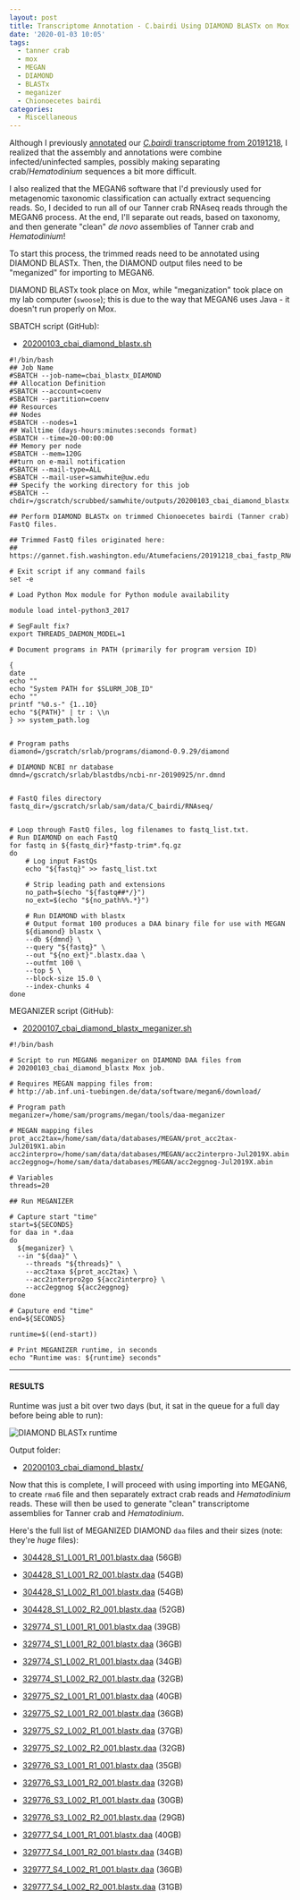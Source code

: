 ```yaml
---
layout: post
title: Transcriptome Annotation - C.bairdi Using DIAMOND BLASTx on Mox and MEGAN6 Meganizer
date: '2020-01-03 10:05'
tags:
  - tanner crab
  - mox
  - MEGAN
  - DIAMOND
  - BLASTx
  - meganizer
  - Chionoecetes bairdi
categories:
  - Miscellaneous
---
```

Although I previously [annotated](https://robertslab.github.io/sams-notebook/2019/12/25/Transcriptome-Annotation-C.bairdi-Trinity-Assembly-Trinotate-on-Mox.html) our [_C.bairdi_ transcriptome from 20191218](https://robertslab.github.io/sams-notebook/2019/12/18/Transcriptome-Assembly-C.bairdi-Trimmed-RNAseq-Using-Trinity-on-Mox.html), I realized that the assembly and annotations were combine infected/uninfected samples, possibly making separating crab/_Hematodinium_ sequences a bit more difficult.

I also realized that the MEGAN6 software that I'd previously used for metagenomic taxonomic classification can actually extract sequencing reads. So, I decided to run all of our Tanner crab RNAseq reads through the MEGAN6 process. At the end, I'll separate out reads, based on taxonomy, and then generate "clean" _de novo_ assemblies of Tanner crab and _Hematodinium_!

To start this process, the trimmed reads need to be annotated using DIAMOND BLASTx. Then, the DIAMOND output files need to be "meganized" for importing to MEGAN6.

DIAMOND BLASTx took place on Mox, while "meganization" took place on my lab computer (`swoose`); this is due to the way that MEGAN6 uses Java - it doesn't run properly on Mox.

SBATCH script (GitHub):

- [20200103_cbai_diamond_blastx.sh](https://github.com/RobertsLab/sams-notebook/blob/master/sbatch_scripts/20200103_cbai_diamond_blastx.sh)

```shell
#!/bin/bash
## Job Name
#SBATCH --job-name=cbai_blastx_DIAMOND
## Allocation Definition
#SBATCH --account=coenv
#SBATCH --partition=coenv
## Resources
## Nodes
#SBATCH --nodes=1
## Walltime (days-hours:minutes:seconds format)
#SBATCH --time=20-00:00:00
## Memory per node
#SBATCH --mem=120G
##turn on e-mail notification
#SBATCH --mail-type=ALL
#SBATCH --mail-user=samwhite@uw.edu
## Specify the working directory for this job
#SBATCH --chdir=/gscratch/scrubbed/samwhite/outputs/20200103_cbai_diamond_blastx

## Perform DIAMOND BLASTx on trimmed Chionoecetes bairdi (Tanner crab) FastQ files.

## Trimmed FastQ files originated here:
## https://gannet.fish.washington.edu/Atumefaciens/20191218_cbai_fastp_RNAseq_trimming/

# Exit script if any command fails
set -e

# Load Python Mox module for Python module availability

module load intel-python3_2017

# SegFault fix?
export THREADS_DAEMON_MODEL=1

# Document programs in PATH (primarily for program version ID)

{
date
echo ""
echo "System PATH for $SLURM_JOB_ID"
echo ""
printf "%0.s-" {1..10}
echo "${PATH}" | tr : \\n
} >> system_path.log


# Program paths
diamond=/gscratch/srlab/programs/diamond-0.9.29/diamond

# DIAMOND NCBI nr database
dmnd=/gscratch/srlab/blastdbs/ncbi-nr-20190925/nr.dmnd


# FastQ files directory
fastq_dir=/gscratch/srlab/sam/data/C_bairdi/RNAseq/


# Loop through FastQ files, log filenames to fastq_list.txt.
# Run DIAMOND on each FastQ
for fastq in ${fastq_dir}*fastp-trim*.fq.gz
do
	# Log input FastQs
	echo "${fastq}" >> fastq_list.txt

	# Strip leading path and extensions
	no_path=$(echo "${fastq##*/}")
	no_ext=$(echo "${no_path%%.*}")

	# Run DIAMOND with blastx
	# Output format 100 produces a DAA binary file for use with MEGAN
	${diamond} blastx \
	--db ${dmnd} \
	--query "${fastq}" \
	--out "${no_ext}".blastx.daa \
	--outfmt 100 \
	--top 5 \
	--block-size 15.0 \
	--index-chunks 4
done
```


MEGANIZER script (GitHub):

- [20200107_cbai_diamond_blastx_meganizer.sh](https://github.com/RobertsLab/sams-notebook/blob/master/bash_scripts/20200107_cbai_diamond_blastx_meganizer.sh)

```shell
#!/bin/bash

# Script to run MEGAN6 meganizer on DIAMOND DAA files from
# 20200103_cbai_diamond_blastx Mox job.

# Requires MEGAN mapping files from:
# http://ab.inf.uni-tuebingen.de/data/software/megan6/download/

# Program path
meganizer=/home/sam/programs/megan/tools/daa-meganizer

# MEGAN mapping files
prot_acc2tax=/home/sam/data/databases/MEGAN/prot_acc2tax-Jul2019X1.abin
acc2interpro=/home/sam/data/databases/MEGAN/acc2interpro-Jul2019X.abin
acc2eggnog=/home/sam/data/databases/MEGAN/acc2eggnog-Jul2019X.abin

# Variables
threads=20

## Run MEGANIZER

# Capture start "time"
start=${SECONDS}
for daa in *.daa
do
  ${meganizer} \
  --in "${daa}" \
	--threads "${threads}" \
	--acc2taxa ${prot_acc2tax} \
	--acc2interpro2go ${acc2interpro} \
	--acc2eggnog ${acc2eggnog}
done

# Caputure end "time"
end=${SECONDS}

runtime=$((end-start))

# Print MEGANIZER runtime, in seconds
echo "Runtime was: ${runtime} seconds"
```

---

#### RESULTS

Runtime was just a bit over two days (but, it sat in the queue for a full day before being able to run):

![DIAMOND BLASTx runtime](https://github.com/RobertsLab/sams-notebook/blob/master/images/screencaps/20200103_cbai_diamond_blastx_runtime.png?raw=true)

Output folder:

- [20200103_cbai_diamond_blastx/](https://gannet.fish.washington.edu/Atumefaciens/20200103_cbai_diamond_blastx/)


Now that this is complete, I will proceed with using importing into MEGAN6, to create `rma6` file and then separately extract crab reads and _Hematodinium_ reads. These will then be used to generate "clean" transcriptome assemblies for Tanner crab and _Hematodinium_.

Here's the full list of MEGANIZED DIAMOND `daa` files and their sizes (note: they're _huge_ files):

- [304428_S1_L001_R1_001.blastx.daa](https://gannet.fish.washington.edu/Atumefaciens/20200103_cbai_diamond_blastx/304428_S1_L001_R1_001.blastx.daa) (56GB)

- [304428_S1_L001_R2_001.blastx.daa](https://gannet.fish.washington.edu/Atumefaciens/20200103_cbai_diamond_blastx/304428_S1_L001_R2_001.blastx.daa) (54GB)

- [304428_S1_L002_R1_001.blastx.daa](https://gannet.fish.washington.edu/Atumefaciens/20200103_cbai_diamond_blastx/304428_S1_L002_R1_001.blastx.daa) (54GB)

- [304428_S1_L002_R2_001.blastx.daa](https://gannet.fish.washington.edu/Atumefaciens/20200103_cbai_diamond_blastx/304428_S1_L002_R2_001.blastx.daa) (52GB)

- [329774_S1_L001_R1_001.blastx.daa](https://gannet.fish.washington.edu/Atumefaciens/20200103_cbai_diamond_blastx/329774_S1_L001_R1_001.blastx.daa) (39GB)

- [329774_S1_L001_R2_001.blastx.daa](https://gannet.fish.washington.edu/Atumefaciens/20200103_cbai_diamond_blastx/329774_S1_L001_R2_001.blastx.daa) (36GB)

- [329774_S1_L002_R1_001.blastx.daa](https://gannet.fish.washington.edu/Atumefaciens/20200103_cbai_diamond_blastx/329774_S1_L002_R1_001.blastx.daa) (34GB)

- [329774_S1_L002_R2_001.blastx.daa](https://gannet.fish.washington.edu/Atumefaciens/20200103_cbai_diamond_blastx/329774_S1_L002_R2_001.blastx.daa) (32GB)

- [329775_S2_L001_R1_001.blastx.daa](https://gannet.fish.washington.edu/Atumefaciens/20200103_cbai_diamond_blastx/329775_S2_L001_R1_001.blastx.daa) (40GB)

- [329775_S2_L001_R2_001.blastx.daa](https://gannet.fish.washington.edu/Atumefaciens/20200103_cbai_diamond_blastx/329775_S2_L001_R2_001.blastx.daa) (36GB)

- [329775_S2_L002_R1_001.blastx.daa](https://gannet.fish.washington.edu/Atumefaciens/20200103_cbai_diamond_blastx/329775_S2_L002_R1_001.blastx.daa) (37GB)

- [329775_S2_L002_R2_001.blastx.daa](https://gannet.fish.washington.edu/Atumefaciens/20200103_cbai_diamond_blastx/329775_S2_L002_R2_001.blastx.daa) (32GB)

- [329776_S3_L001_R1_001.blastx.daa](https://gannet.fish.washington.edu/Atumefaciens/20200103_cbai_diamond_blastx/329776_S3_L001_R1_001.blastx.daa) (35GB)

- [329776_S3_L001_R2_001.blastx.daa](https://gannet.fish.washington.edu/Atumefaciens/20200103_cbai_diamond_blastx/329776_S3_L001_R2_001.blastx.daa) (32GB)

- [329776_S3_L002_R1_001.blastx.daa](https://gannet.fish.washington.edu/Atumefaciens/20200103_cbai_diamond_blastx/329776_S3_L002_R1_001.blastx.daa) (30GB)

- [329776_S3_L002_R2_001.blastx.daa](https://gannet.fish.washington.edu/Atumefaciens/20200103_cbai_diamond_blastx/329776_S3_L002_R2_001.blastx.daa) (29GB)

- [329777_S4_L001_R1_001.blastx.daa](https://gannet.fish.washington.edu/Atumefaciens/20200103_cbai_diamond_blastx/329777_S4_L001_R1_001.blastx.daa) (40GB)

- [329777_S4_L001_R2_001.blastx.daa](https://gannet.fish.washington.edu/Atumefaciens/20200103_cbai_diamond_blastx/329777_S4_L001_R2_001.blastx.daa) (34GB)

- [329777_S4_L002_R1_001.blastx.daa](https://gannet.fish.washington.edu/Atumefaciens/20200103_cbai_diamond_blastx/329777_S4_L002_R1_001.blastx.daa) (36GB)

- [329777_S4_L002_R2_001.blastx.daa](https://gannet.fish.washington.edu/Atumefaciens/20200103_cbai_diamond_blastx/329777_S4_L002_R2_001.blastx.daa) (31GB)
